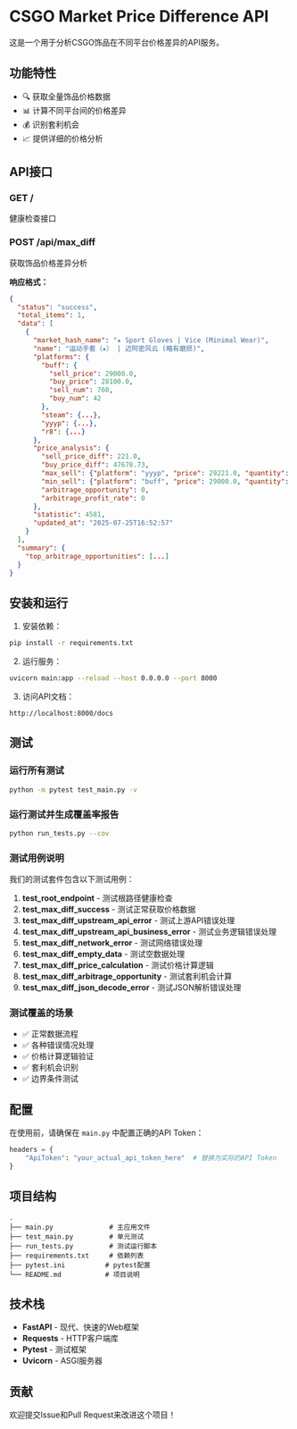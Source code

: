 # CSGO Market Price Difference API

这是一个用于分析CSGO饰品在不同平台价格差异的API服务。

## 功能特性

- 🔍 获取全量饰品价格数据
- 📊 计算不同平台间的价格差异
- 💰 识别套利机会
- 📈 提供详细的价格分析

## API接口

### GET /
健康检查接口

### POST /api/max_diff
获取饰品价格差异分析

**响应格式：**
```json
{
  "status": "success",
  "total_items": 1,
  "data": [
    {
      "market_hash_name": "★ Sport Gloves | Vice (Minimal Wear)",
      "name": "运动手套（★） | 迈阿密风云 (略有磨损)",
      "platforms": {
        "buff": {
          "sell_price": 29000.0,
          "buy_price": 28100.0,
          "sell_num": 760,
          "buy_num": 42
        },
        "steam": {...},
        "yyyp": {...},
        "r8": {...}
      },
      "price_analysis": {
        "sell_price_diff": 221.0,
        "buy_price_diff": 47678.73,
        "max_sell": {"platform": "yyyp", "price": 29221.0, "quantity": 811},
        "min_sell": {"platform": "buff", "price": 29000.0, "quantity": 760},
        "arbitrage_opportunity": 0,
        "arbitrage_profit_rate": 0
      },
      "statistic": 4581,
      "updated_at": "2025-07-25T16:52:57"
    }
  ],
  "summary": {
    "top_arbitrage_opportunities": [...]
  }
}
```

## 安装和运行

1. 安装依赖：
```bash
pip install -r requirements.txt
```

2. 运行服务：
```bash
uvicorn main:app --reload --host 0.0.0.0 --port 8000
```

3. 访问API文档：
```
http://localhost:8000/docs
```

## 测试

### 运行所有测试
```bash
python -m pytest test_main.py -v
```

### 运行测试并生成覆盖率报告
```bash
python run_tests.py --cov
```

### 测试用例说明

我们的测试套件包含以下测试用例：

1. **test_root_endpoint** - 测试根路径健康检查
2. **test_max_diff_success** - 测试正常获取价格数据
3. **test_max_diff_upstream_api_error** - 测试上游API错误处理
4. **test_max_diff_upstream_api_business_error** - 测试业务逻辑错误处理
5. **test_max_diff_network_error** - 测试网络错误处理
6. **test_max_diff_empty_data** - 测试空数据处理
7. **test_max_diff_price_calculation** - 测试价格计算逻辑
8. **test_max_diff_arbitrage_opportunity** - 测试套利机会计算
9. **test_max_diff_json_decode_error** - 测试JSON解析错误处理

### 测试覆盖的场景

- ✅ 正常数据流程
- ✅ 各种错误情况处理
- ✅ 价格计算逻辑验证
- ✅ 套利机会识别
- ✅ 边界条件测试

## 配置

在使用前，请确保在 `main.py` 中配置正确的API Token：

```python
headers = {
    "ApiToken": "your_actual_api_token_here"  # 替换为实际的API Token
}
```

## 项目结构

```
.
├── main.py              # 主应用文件
├── test_main.py         # 单元测试
├── run_tests.py         # 测试运行脚本
├── requirements.txt     # 依赖列表
├── pytest.ini          # pytest配置
└── README.md           # 项目说明
```

## 技术栈

- **FastAPI** - 现代、快速的Web框架
- **Requests** - HTTP客户端库
- **Pytest** - 测试框架
- **Uvicorn** - ASGI服务器

## 贡献

欢迎提交Issue和Pull Request来改进这个项目！